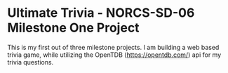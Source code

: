 # Ultimate Trivia - NORCS-SD-06 Milestone One Project
This is my first out of three milestone projects. I am building a web based trivia game, while utilizing the OpenTDB (https://opentdb.com/) api for my trivia questions.
